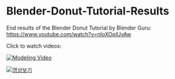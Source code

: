 # Blender-Donut-Tutorial-Results

End results of the Blender Donut Tutorial by Blender Guru: https://www.youtube.com/watch?v=nIoXOplUvAw

Click to watch videos:



[![Modeling Video](https://img.youtube.com/vi/YdXWCj4ac23BT77a/0.jpg)](https://www.youtube.com/watch?v=YdXWCj4ac23BT77a)






[![영상보기](https://img.youtube.com/vi/bzEsVBucVcs/0.jpg)](https://www.youtube.com/watch?v=bzEsVBucVcs)

